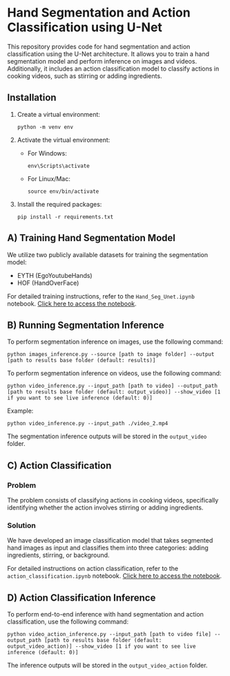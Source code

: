 # Hand Segmentation and Action Classification using U-Net

This repository provides code for hand segmentation and action classification using the U-Net architecture. It allows you to train a hand segmentation model and perform inference on images and videos. Additionally, it includes an action classification model to classify actions in cooking videos, such as stirring or adding ingredients.

## Installation

1. Create a virtual environment:
   ```
   python -m venv env
   ```

2. Activate the virtual environment:
   - For Windows:
     ```
     env\Scripts\activate
     ```
   - For Linux/Mac:
     ```
     source env/bin/activate
     ```

3. Install the required packages:
   ```
   pip install -r requirements.txt
   ```

## A) Training Hand Segmentation Model

We utilize two publicly available datasets for training the segmentation model:
  - EYTH (EgoYoutubeHands)
  - HOF (HandOverFace)

For detailed training instructions, refer to the `Hand_Seg_Unet.ipynb` notebook. [Click here to access the notebook](Hand_Seg_Unet.ipynb).

## B) Running Segmentation Inference

To perform segmentation inference on images, use the following command:
```
python images_inference.py --source [path to image folder] --output [path to results base folder (default: results)]
```

To perform segmentation inference on videos, use the following command:
```
python video_inference.py --input_path [path to video] --output_path [path to results base folder (default: output_video)] --show_video [1 if you want to see live inference (default: 0)]
```

Example:
```
python video_inference.py --input_path ./video_2.mp4
```

The segmentation inference outputs will be stored in the `output_video` folder.

## C) Action Classification

### Problem
The problem consists of classifying actions in cooking videos, specifically identifying whether the action involves stirring or adding ingredients.

### Solution
We have developed an image classification model that takes segmented hand images as input and classifies them into three categories: adding ingredients, stirring, or background.

For detailed instructions on action classification, refer to the `action_classification.ipynb` notebook. [Click here to access the notebook](action_classification.ipynb).

## D) Action Classification Inference

To perform end-to-end inference with hand segmentation and action classification, use the following command:
```
python video_action_inference.py --input_path [path to video file] --output_path [path to results base folder (default: output_video_action)] --show_video [1 if you want to see live inference (default: 0)]
```

The inference outputs will be stored in the `output_video_action` folder.

